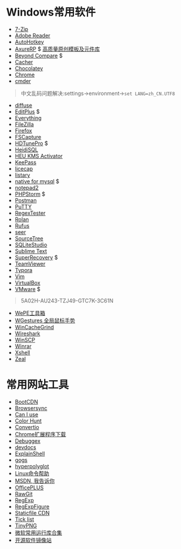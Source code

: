 Windows常用软件
===============

* [7-Zip](http://www.7-zip.org/)
* [Adobe Reader](https://acrobat.adobe.com/us/en/acrobat/pdf-reader.html)
* [AutoHotkey](https://www.autohotkey.com/ "热键脚本语言")
* [AxureRP](https://www.axure.com/) $ [高质量原创模板及元件库](http://www.axureux.com)
* [Beyond Compare](http://www.scootersoftware.com/) $
* [Cacher](https://www.cacher.io/ "The code snippet organizer for pro developers")
* [Chocolatey](https://chocolatey.org/ "The package manager for Windows")
* [Chrome](http://www.chrome.com/ "一个浏览器")
* [cmder](http://cmder.net/ "Portable console emulator for Windows")
> 中文乱码问题解决:settings->environment->`set LANG=zh_CN.UTF8`
* [diffuse](https://sourceforge.net/projects/diffuse/ "文本差异对比")
* [EditPlus](https://www.editplus.com/ "Windows text editor with FTP and sftp") $
* [Everything](http://www.voidtools.com/ "文件快搜")
* [FileZilla](https://filezilla-project.org/ "FTP管理工具")
* [Firefox](http://www.firefox.com.cn/ "又一个浏览器")
* [FSCapture](http://www.fscapture.com/)
* [HDTunePro](http://www.hdtune.com/ "硬盘扫描工具") $
* [HeidiSQL](https://www.heidisql.com/ "数据库管理工具")
* [HEU KMS Activator](https://www.baidu.com/s?wd=HEU%20KMS%20Activator "Windows Office激活工具")
* [KeePass](http://keepass.info/ "密码管理")
* [licecap](http://www.cockos.com/licecap/ "gif录制")
* [listary](http://www.listary.com/ "文件搜索，快速启动应用")
* [native for mysql](https://www.navicat.com/ "数据库管理工具") $
* [notepad2](http://notepad2.com/ "普通编辑器")
* [PHPStorm](https://www.jetbrains.com/phpstorm/ "PHP IDE") $
* [Postman](https://www.getpostman.com/ "接口调试工具")
* [PuTTY](http://www.putty.org/ "SSH连接工具")
* [RegexTester](http://www.regextester.com/ "正则在线测试")
* [Rolan](https://www.irolan.com/ "轻量级启动器")
* [Rufus](http://rufus.akeo.ie/ "支持各种系统的U盘制作工具")
* [seer](http://www.1218.io/ "文件快速预览")
* [SourceTree](https://www.sourcetreeapp.com/ "图形git管理工具")
* [SQLiteStudio](https://sqlitestudio.pl "SQLite数据库管理工具")
* [Sublime Text](http://www.sublimetext.com/ "轻量级编辑器")
* [SuperRecovery](http://www.cjhf.net/ "超级文件恢复") $
* [TeamViewer](https://www.teamviewer.com/ "远程连接工具")
* [Typora](https://typora.io/ "免费跨平台Markdown编辑器 a minimal markdown editor, markdown reader.")
* [Vim](http://www.vim.org/)
* [VirtualBox](https://www.virtualbox.org/ "虚拟机")
* [VMware](https://download3.vmware.com/software/wkst/file/VMware-workstation-full-12.5.6-5528349.exe "虚拟机") $
> 5A02H-AU243-TZJ49-GTC7K-3C61N
* [WePE工具箱](http://www.wepe.com.cn/ "微PE工具箱")
* [WGestures 全局鼠标手势](http://www.yingdev.com/projects/wgestures "全局鼠标手势")
* [WinCacheGrind](https://github.com/ceefour/wincachegrind "XDebug profile分析")
* [Wireshark](https://www.wireshark.org/ "抓包工具")
* [WinSCP](https://winscp.net)
* [Winrar](https://www.rarlab.com/)
* [Xshell](http://www.netsarang.com/xshell.html "SSH连接工具")
* [Zeal](https://zealdocs.org/ "帮助手册大全")


常用网站工具
===============

* [BootCDN](http://www.bootcdn.cn/ "CDN")
* [Browsersync](https://browsersync.io/ "前端实时可视化插件")
* [Can I use](http://caniuse.com "前端兼容性查看")
* [Color Hunt](http://www.colorhunt.co/ "网站配色")
* [Convertio](https://convertio.co "文件转换器")
* [Chrome扩展程序下载](http://crx.2333.me/ "Chrome 扩展程序 下载")
* [Debuggex](https://www.debuggex.com/ "正则测试+图形显示")
* [devdocs](http://devdocs.io/ "各种在线文档")
* [ExplainShell](http://www.explainshell.com/ "图形显示Linux命令")
* [gogs](https://gogs.io/ "开源的轻量级代码托管平台")
* [hyperpolyglot](http://hyperpolyglot.org/ "各种语言，工具的对比")
* [Linux命令帮助](https://jaywcjlove.github.io/linux-command/ "Linux命令帮助")
* [MSDN, 我告诉你](http://www.itellyou.cn/ "各种原版Windows系统, 软件")
* [OfficePLUS](http://office.mmais.com.cn "微软Office官方在线模板网站")
* [RawGit](http://rawgit.com/ "转换github文件的header，让其可以解析（不能用于生产环境）")
* [RegExp](https://regex101.com/ "正则测试")
* [RegExpFigure](https://regexper.com/ "正则图形显示")
* [Staticfile CDN](http://www.staticfile.org/ "CDN")
* [Tick list](https://www.dida365.com "滴答清单")
* [TinyPNG](https://tinypng.com/ "png,jpg图片压缩")
* [微软常用运行库合集](https://www.baidu.com/baidu?wd=微软常用运行库合集 "微软常用运行库合集")
* [开源软件镜像站](https://www.baidu.com/baidu?wd=开源软件镜像站 "开源软件镜像站")
